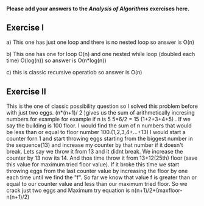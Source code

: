 #### Please add your answers to the **_Analysis of Algorithms_** exercises here.

## Exercise I

a) This one has just one loop and there is no nested loop so answer is O(n)

b) This one has one for loop O(n) and one nested while loop (doubled each time) O(log(n)) so answer is O(n\*log(n))

c) this is classic recursive operatiob so answer is O(n)

## Exercise II

This is the one of classic possibility question so I solved this problem before with just two eggs. (n*(n+1)/ 2 )gives us the sum of arithmetically incresing numbers for example for example if n is 5 5*6/2 = 15 (1+2+3+4+5) . If we say the building is 100 floor. I would find the sum of n numbers that would be less than or equal to floor number 100.(1,2,3,4+...+13) I would start a counter forn 1 and start throwing eggs starting from the biggest number in the sequence(13) and increase my counter by that number if it doesn't break. Lets say we throw it from 13 and it didnt break. We increase the counter by 13 now its 14. And thos time throw it from 13+12(25th) floor (save this value for maximum tried floor value). If it broke this time we start throwing eggs from the last counter value by increasing the floor by one each time until we find the "f". So far we know that value f is greater than or equal to our counter value and less than our maximum tried floor. So we crack just two eggs and Maximum try equation is n(n+1)/2+(maxfloor-n(n+1)/2)
